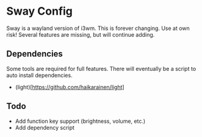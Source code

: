 # Sway Config

Sway is a wayland version of i3wm. This is forever changing. Use at own risk!
Several features are missing, but will continue adding.

## Dependencies

Some tools are required for full features. There will eventually be a
script to auto install dependencies.

- (light)[https://github.com/haikarainen/light]

## Todo

- Add function key support (brightness, volume, etc.)
- Add dependency script
